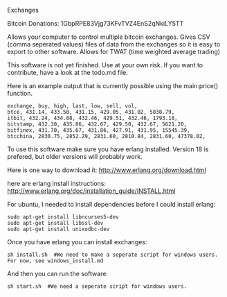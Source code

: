 Exchanges

Bitcoin Donations: 1GbpRPE83Vjg73KFvTVZ4EnS2qNkiLY5TT

Allows your computer to control multiple bitcoin exchanges. Gives CSV (comma seperated values) files of data from the exchanges so it is easy to export to other software. Allows for TWAT (time weighted average trading)

This software is not yet finished. Use at your own risk. If you want to contribute, have a look at the todo.md file.

Here is an example output that is currently possible using the main:price() function.

```
exchange, buy, high, last, low, sell, vol,
btce, 431.14, 433.50, 431.15, 429.05, 431.02, 5838.79,
itbit, 432.24, 434.88, 432.46, 429.51, 432.46, 1793.18,
bitstamp, 432.30, 435.86, 432.67, 429.50, 432.67, 5621.20,
bitfinex, 431.70, 435.67, 431.86, 427.91, 431.95, 15545.39,
btcchina, 2830.75, 2852.29, 2831.60, 2810.84, 2831.60, 47378.02,
```

To use this software make sure you have erlang installed. Version 18 is prefered, but older versions will probably work. 

Here is one way to download it: http://www.erlang.org/download.html 

here are erlang install instructions: http://www.erlang.org/doc/installation_guide/INSTALL.html

For ubuntu, I needed to install dependencies before I could install erlang:

```
sudo apt-get install libncurses5-dev
sudo apt-get install libssl-dev
sudo apt-get install unixodbc-dev
```

Once you have erlang you can install exchanges:

```
sh install.sh  #We need to make a seperate script for windows users. For now, see windows_install.md
```
And then you can run the software:

```
sh start.sh  #We need a seperate script for windows users.
```



